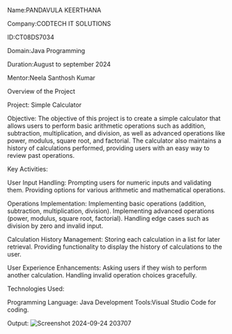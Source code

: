 Name:PANDAVULA KEERTHANA

Company:CODTECH IT SOLUTIONS

ID:CT08DS7034

Domain:Java Programming

Duration:August to september 2024

Mentor:Neela Santhosh Kumar


Overview of the Project

Project: Simple Calculator


Objective:
The objective of this project is to create a simple calculator that allows users to perform basic arithmetic operations such as addition, subtraction, multiplication, and division, as well as advanced operations like power, modulus, square root, and factorial. The calculator also maintains a history of calculations performed, providing users with an easy way to review past operations.


Key Activities:

User Input Handling:
Prompting users for numeric inputs and validating them.
Providing options for various arithmetic and mathematical operations.

Operations Implementation:
Implementing basic operations (addition, subtraction, multiplication, division).
Implementing advanced operations (power, modulus, square root, factorial).
Handling edge cases such as division by zero and invalid input.

Calculation History Management:
Storing each calculation in a list for later retrieval.
Providing functionality to display the history of calculations to the user.

User Experience Enhancements:
Asking users if they wish to perform another calculation.
Handling invalid operation choices gracefully.


Technologies Used:

Programming Language: Java
Development Tools:Visual Studio Code for coding.

Output:
![Screenshot 2024-09-24 203707](https://github.com/user-attachments/assets/a4709070-c793-400b-b30b-738529909d28)
